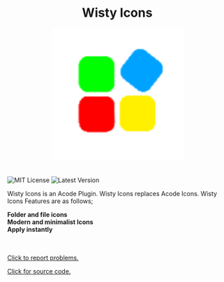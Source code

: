 <div align="center">
<h1>Wisty Icons</h1>

 <img alt="logo" src="https://github.com/mertsinanbasaran/wisty-icons/blob/main/icon.png" width="60%" />
</div>
 <br><br>
  <img alt="MIT License" src="https://img.shields.io/badge/License-MIT-C329FF.svg?logo=apache"/>
  <img alt="Latest Version" src="https://img.shields.io/badge/Latest%20version-V1.0.0-C329FF?logo=github"/>

<p>Wisty Icons is an Acode Plugin. Wisty Icons replaces Acode Icons. Wisty Icons Features are as follows;</p>
<strong>Folder and file icons</strong>
<br>
<strong>Modern and minimalist Icons</strong>
<br>
<strong>Apply instantly</strong>

</div>

<br><br>
[Click to report problems.](https://github.com/mertsinanbasaran/wisty-icons/issues)

[Click for source code.](https://github.com/sebastianjnuwu/acode-plugins/tree/acode/packages/material-icons)
